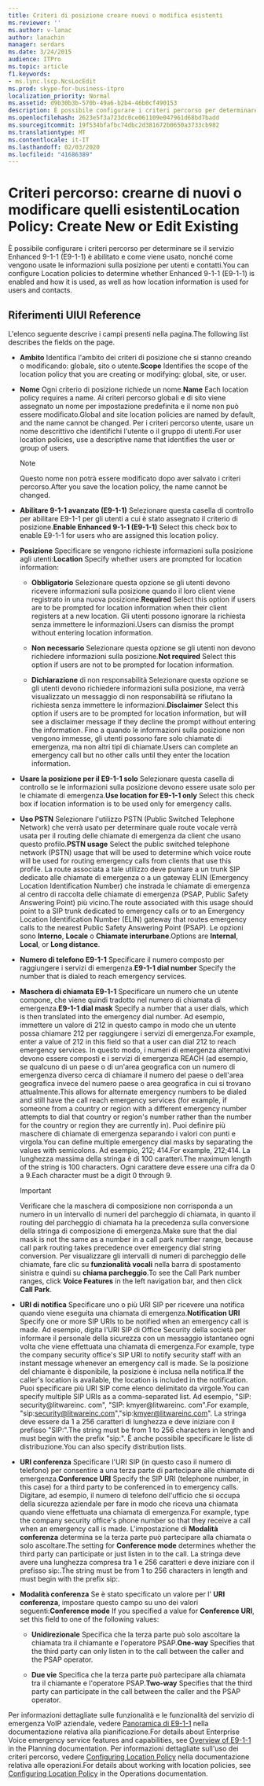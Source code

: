 ```yaml
---
title: Criteri di posizione creare nuovi o modifica esistenti
ms.reviewer: ''
ms.author: v-lanac
author: lanachin
manager: serdars
ms.date: 3/24/2015
audience: ITPro
ms.topic: article
f1.keywords:
- ms.lync.lscp.NcsLocEdit
ms.prod: skype-for-business-itpro
localization_priority: Normal
ms.assetid: d9b30b3b-570b-49a6-b2b4-46b0cf490153
description: È possibile configurare i criteri percorso per determinare se il servizio Enhanced 9-1-1 (E9-1-1) è abilitato e come viene usato, nonché come vengono usate le informazioni sulla posizione per utenti e contatti.
ms.openlocfilehash: 2623e5f3a723dc0ce061109e047961d68bd7badd
ms.sourcegitcommit: 19f534bfafbc74dbc2d381672b0650a3733cb982
ms.translationtype: MT
ms.contentlocale: it-IT
ms.lasthandoff: 02/03/2020
ms.locfileid: "41686389"
---
```

# <a name="location-policy-create-new-or-edit-existing"></a><span data-ttu-id="81ffe-103">Criteri percorso: crearne di nuovi o modificare quelli esistenti</span><span class="sxs-lookup"><span data-stu-id="81ffe-103">Location Policy: Create New or Edit Existing</span></span>

<span data-ttu-id="81ffe-104">È possibile configurare i criteri percorso per determinare se il servizio Enhanced 9-1-1 (E9-1-1) è abilitato e come viene usato, nonché come vengono usate le informazioni sulla posizione per utenti e contatti.</span><span class="sxs-lookup"><span data-stu-id="81ffe-104">You can configure Location policies to determine whether Enhanced 9-1-1 (E9-1-1) is enabled and how it is used, as well as how location information is used for users and contacts.</span></span>

## <a name="ui-reference"></a><span data-ttu-id="81ffe-105">Riferimenti UI</span><span class="sxs-lookup"><span data-stu-id="81ffe-105">UI Reference</span></span>

<span data-ttu-id="81ffe-106">L'elenco seguente descrive i campi presenti nella pagina.</span><span class="sxs-lookup"><span data-stu-id="81ffe-106">The following list describes the fields on the page.</span></span>

- <span data-ttu-id="81ffe-107">**Ambito** Identifica l'ambito dei criteri di posizione che si stanno creando o modificando: globale, sito o utente.</span><span class="sxs-lookup"><span data-stu-id="81ffe-107">**Scope** Identifies the scope of the location policy that you are creating or modifying: global, site, or user.</span></span>

- <span data-ttu-id="81ffe-108">**Nome** Ogni criterio di posizione richiede un nome.</span><span class="sxs-lookup"><span data-stu-id="81ffe-108">**Name** Each location policy requires a name.</span></span> <span data-ttu-id="81ffe-109">Ai criteri percorso globali e di sito viene assegnato un nome per impostazione predefinita e il nome non può essere modificato.</span><span class="sxs-lookup"><span data-stu-id="81ffe-109">Global and site location policies are named by default, and the name cannot be changed.</span></span> <span data-ttu-id="81ffe-110">Per i criteri percorso utente, usare un nome descrittivo che identifichi l'utente o il gruppo di utenti.</span><span class="sxs-lookup"><span data-stu-id="81ffe-110">For user location policies, use a descriptive name that identifies the user or group of users.</span></span>

    > [!NOTE]
    > <span data-ttu-id="81ffe-111">Questo nome non potrà essere modificato dopo aver salvato i criteri percorso.</span><span class="sxs-lookup"><span data-stu-id="81ffe-111">After you save the location policy, the name cannot be changed.</span></span>

- <span data-ttu-id="81ffe-112">**Abilitare 9-1-1 avanzato (E9-1-1)** Selezionare questa casella di controllo per abilitare E9-1-1 per gli utenti a cui è stato assegnato il criterio di posizione.</span><span class="sxs-lookup"><span data-stu-id="81ffe-112">**Enable Enhanced 9-1-1 (E9-1-1)** Select this check box to enable E9-1-1 for users who are assigned this location policy.</span></span>

- <span data-ttu-id="81ffe-113">**Posizione** Specificare se vengono richieste informazioni sulla posizione agli utenti:</span><span class="sxs-lookup"><span data-stu-id="81ffe-113">**Location** Specify whether users are prompted for location information:</span></span>

  - <span data-ttu-id="81ffe-114">**Obbligatorio** Selezionare questa opzione se gli utenti devono ricevere informazioni sulla posizione quando il loro client viene registrato in una nuova posizione.</span><span class="sxs-lookup"><span data-stu-id="81ffe-114">**Required** Select this option if users are to be prompted for location information when their client registers at a new location.</span></span> <span data-ttu-id="81ffe-115">Gli utenti possono ignorare la richiesta senza immettere le informazioni.</span><span class="sxs-lookup"><span data-stu-id="81ffe-115">Users can dismiss the prompt without entering location information.</span></span>

  - <span data-ttu-id="81ffe-116">**Non necessario** Selezionare questa opzione se gli utenti non devono richiedere informazioni sulla posizione.</span><span class="sxs-lookup"><span data-stu-id="81ffe-116">**Not required** Select this option if users are not to be prompted for location information.</span></span>

  - <span data-ttu-id="81ffe-117">**Dichiarazione** di non responsabilità Selezionare questa opzione se gli utenti devono richiedere informazioni sulla posizione, ma verrà visualizzato un messaggio di non responsabilità se rifiutano la richiesta senza immettere le informazioni.</span><span class="sxs-lookup"><span data-stu-id="81ffe-117">**Disclaimer** Select this option if users are to be prompted for location information, but will see a disclaimer message if they decline the prompt without entering the information.</span></span> <span data-ttu-id="81ffe-118">Fino a quando le informazioni sulla posizione non vengono immesse, gli utenti possono fare solo chiamate di emergenza, ma non altri tipi di chiamate.</span><span class="sxs-lookup"><span data-stu-id="81ffe-118">Users can complete an emergency call but no other calls until they enter the location information.</span></span>

- <span data-ttu-id="81ffe-119">**Usare la posizione per il E9-1-1 solo** Selezionare questa casella di controllo se le informazioni sulla posizione devono essere usate solo per le chiamate di emergenza.</span><span class="sxs-lookup"><span data-stu-id="81ffe-119">**Use location for E9-1-1 only** Select this check box if location information is to be used only for emergency calls.</span></span>

- <span data-ttu-id="81ffe-120">**Uso PSTN** Selezionare l'utilizzo PSTN (Public Switched Telephone Network) che verrà usato per determinare quale route vocale verrà usata per il routing delle chiamate di emergenza da client che usano questo profilo.</span><span class="sxs-lookup"><span data-stu-id="81ffe-120">**PSTN usage** Select the public switched telephone network (PSTN) usage that will be used to determine which voice route will be used for routing emergency calls from clients that use this profile.</span></span> <span data-ttu-id="81ffe-121">La route associata a tale utilizzo deve puntare a un trunk SIP dedicato alle chiamate di emergenza o a un gateway ELIN (Emergency Location Identification Number) che instrada le chiamate di emergenza al centro di raccolta delle chiamate di emergenza (PSAP, Public Safety Answering Point) più vicino.</span><span class="sxs-lookup"><span data-stu-id="81ffe-121">The route associated with this usage should point to a SIP trunk dedicated to emergency calls or to an Emergency Location Identification Number (ELIN) gateway that routes emergency calls to the nearest Public Safety Answering Point (PSAP).</span></span> <span data-ttu-id="81ffe-122">Le opzioni sono **Interno**, **Locale** o **Chiamate interurbane**.</span><span class="sxs-lookup"><span data-stu-id="81ffe-122">Options are **Internal**, **Local**, or **Long distance**.</span></span>

- <span data-ttu-id="81ffe-123">**Numero di telefono E9-1-1** Specificare il numero composto per raggiungere i servizi di emergenza.</span><span class="sxs-lookup"><span data-stu-id="81ffe-123">**E9-1-1 dial number** Specify the number that is dialed to reach emergency services.</span></span>

- <span data-ttu-id="81ffe-124">**Maschera di chiamata E9-1-1** Specificare un numero che un utente compone, che viene quindi tradotto nel numero di chiamata di emergenza.</span><span class="sxs-lookup"><span data-stu-id="81ffe-124">**E9-1-1 dial mask** Specify a number that a user dials, which is then translated into the emergency dial number.</span></span> <span data-ttu-id="81ffe-125">Ad esempio, immettere un valore di 212 in questo campo in modo che un utente possa chiamare 212 per raggiungere i servizi di emergenza.</span><span class="sxs-lookup"><span data-stu-id="81ffe-125">For example, enter a value of 212 in this field so that a user can dial 212 to reach emergency services.</span></span> <span data-ttu-id="81ffe-126">In questo modo, i numeri di emergenza alternativi devono essere composti e i servizi di emergenza REACH (ad esempio, se qualcuno di un paese o di un'area geografica con un numero di emergenza diverso cerca di chiamare il numero del paese o dell'area geografica invece del numero paese o area geografica in cui si trovano attualmente.</span><span class="sxs-lookup"><span data-stu-id="81ffe-126">This allows for alternate emergency numbers to be dialed and still have the call reach emergency services (for example, if someone from a country or region with a different emergency number attempts to dial that country or region's number rather than the number for the country or region they are currently in).</span></span> <span data-ttu-id="81ffe-127">Puoi definire più maschere di chiamate di emergenza separando i valori con punti e virgola.</span><span class="sxs-lookup"><span data-stu-id="81ffe-127">You can define multiple emergency dial masks by separating the values with semicolons.</span></span> <span data-ttu-id="81ffe-128">Ad esempio, 212; 414.</span><span class="sxs-lookup"><span data-stu-id="81ffe-128">For example, 212;414.</span></span> <span data-ttu-id="81ffe-129">La lunghezza massima della stringa è di 100 caratteri.</span><span class="sxs-lookup"><span data-stu-id="81ffe-129">The maximum length of the string is 100 characters.</span></span> <span data-ttu-id="81ffe-130">Ogni carattere deve essere una cifra da 0 a 9.</span><span class="sxs-lookup"><span data-stu-id="81ffe-130">Each character must be a digit 0 through 9.</span></span>

    > [!IMPORTANT]
    > <span data-ttu-id="81ffe-131">Verificare che la maschera di composizione non corrisponda a un numero in un intervallo di numeri del parcheggio di chiamata, in quanto il routing del parcheggio di chiamata ha la precedenza sulla conversione della stringa di composizione di emergenza.</span><span class="sxs-lookup"><span data-stu-id="81ffe-131">Make sure that the dial mask is not the same as a number in a call park number range, because call park routing takes precedence over emergency dial string conversion.</span></span> <span data-ttu-id="81ffe-132">Per visualizzare gli intervalli di numeri di parcheggio delle chiamate, fare clic su **funzionalità vocali** nella barra di spostamento sinistra e quindi su **chiama parcheggio**.</span><span class="sxs-lookup"><span data-stu-id="81ffe-132">To see the Call Park number ranges, click **Voice Features** in the left navigation bar, and then click **Call Park**.</span></span>

- <span data-ttu-id="81ffe-133">**URI di notifica** Specificare uno o più URI SIP per ricevere una notifica quando viene eseguita una chiamata di emergenza.</span><span class="sxs-lookup"><span data-stu-id="81ffe-133">**Notification URI** Specify one or more SIP URIs to be notified when an emergency call is made.</span></span> <span data-ttu-id="81ffe-134">Ad esempio, digita l'URI SIP di Office Security della società per informare il personale della sicurezza con un messaggio istantaneo ogni volta che viene effettuata una chiamata di emergenza.</span><span class="sxs-lookup"><span data-stu-id="81ffe-134">For example, type the company security office's SIP URI to notify security staff with an instant message whenever an emergency call is made.</span></span> <span data-ttu-id="81ffe-135">Se la posizione del chiamante è disponibile, la posizione è inclusa nella notifica.</span><span class="sxs-lookup"><span data-stu-id="81ffe-135">If the caller's location is available, the location is included in the notification.</span></span> <span data-ttu-id="81ffe-136">Puoi specificare più URI SIP come elenco delimitato da virgole.</span><span class="sxs-lookup"><span data-stu-id="81ffe-136">You can specify multiple SIP URIs as a comma-separated list.</span></span> <span data-ttu-id="81ffe-137">Ad esempio, "SIP: security@litwareinc. com", "SIP: kmyer@litwareinc. com".</span><span class="sxs-lookup"><span data-stu-id="81ffe-137">For example, "sip:security@litwareinc.com","sip:kmyer@litwareinc.com".</span></span> <span data-ttu-id="81ffe-138">La stringa deve essere da 1 a 256 caratteri di lunghezza e deve iniziare con il prefisso "SIP:".</span><span class="sxs-lookup"><span data-stu-id="81ffe-138">The string must be from 1 to 256 characters in length and must begin with the prefix "sip:".</span></span> <span data-ttu-id="81ffe-139">È anche possibile specificare le liste di distribuzione.</span><span class="sxs-lookup"><span data-stu-id="81ffe-139">You can also specify distribution lists.</span></span>

- <span data-ttu-id="81ffe-140">**URI conferenza** Specificare l'URI SIP (in questo caso il numero di telefono) per consentire a una terza parte di partecipare alle chiamate di emergenza.</span><span class="sxs-lookup"><span data-stu-id="81ffe-140">**Conference URI** Specify the SIP URI (telephone number, in this case) for a third party to be conferenced in to emergency calls.</span></span> <span data-ttu-id="81ffe-141">Digitare, ad esempio, il numero di telefono dell'ufficio che si occupa della sicurezza aziendale per fare in modo che riceva una chiamata quando viene effettuata una chiamata di emergenza.</span><span class="sxs-lookup"><span data-stu-id="81ffe-141">For example, type the company security office's phone number so that they receive a call when an emergency call is made.</span></span> <span data-ttu-id="81ffe-142">L'impostazione di **Modalità conferenza** determina se la terza parte può partecipare alla chiamata o solo ascoltare.</span><span class="sxs-lookup"><span data-stu-id="81ffe-142">The setting for **Conference mode** determines whether the third party can participate or just listen in to the call.</span></span> <span data-ttu-id="81ffe-143">La stringa deve avere una lunghezza compresa tra 1 e 256 caratteri e deve iniziare con il prefisso sip:.</span><span class="sxs-lookup"><span data-stu-id="81ffe-143">The string must be from 1 to 256 characters in length and must begin with the prefix sip:.</span></span>

- <span data-ttu-id="81ffe-144">**Modalità conferenza** Se è stato specificato un valore per l' **URI conferenza**, impostare questo campo su uno dei valori seguenti:</span><span class="sxs-lookup"><span data-stu-id="81ffe-144">**Conference mode** If you specified a value for **Conference URI**, set this field to one of the following values:</span></span>

  - <span data-ttu-id="81ffe-145">**Unidirezionale** Specifica che la terza parte può solo ascoltare la chiamata tra il chiamante e l'operatore PSAP.</span><span class="sxs-lookup"><span data-stu-id="81ffe-145">**One-way** Specifies that the third party can only listen in to the call between the caller and the PSAP operator.</span></span>

  - <span data-ttu-id="81ffe-146">**Due vie** Specifica che la terza parte può partecipare alla chiamata tra il chiamante e l'operatore PSAP.</span><span class="sxs-lookup"><span data-stu-id="81ffe-146">**Two-way** Specifies that the third party can participate in the call between the caller and the PSAP operator.</span></span>

<span data-ttu-id="81ffe-147">Per informazioni dettagliate sulle funzionalità e le funzionalità del servizio di emergenza VoIP aziendale, vedere [Panoramica di E9-1-1](https://technet.microsoft.com/library/c01e6774-bc9f-4c5b-a60b-478b7317b2b7.aspx) nella documentazione relativa alla pianificazione.</span><span class="sxs-lookup"><span data-stu-id="81ffe-147">For details about Enterprise Voice emergency service features and capabilities, see [Overview of E9-1-1](https://technet.microsoft.com/library/c01e6774-bc9f-4c5b-a60b-478b7317b2b7.aspx) in the Planning documentation.</span></span> <span data-ttu-id="81ffe-148">Per informazioni dettagliate sull'uso dei criteri percorso, vedere [Configuring Location Policy](https://technet.microsoft.com/library/14e41bcb-ea0a-49c2-99b3-1f61fc34416d.aspx) nella documentazione relativa alle operazioni.</span><span class="sxs-lookup"><span data-stu-id="81ffe-148">For details about working with location policies, see [Configuring Location Policy](https://technet.microsoft.com/library/14e41bcb-ea0a-49c2-99b3-1f61fc34416d.aspx) in the Operations documentation.</span></span>


